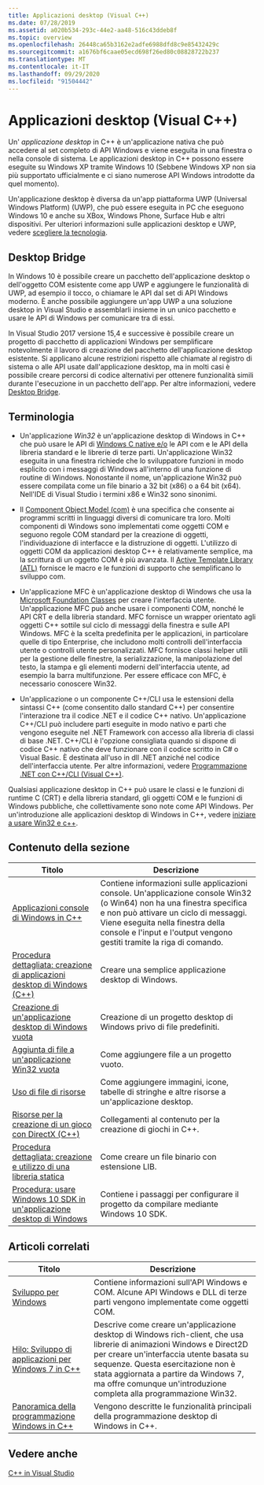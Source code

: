 ```yaml
---
title: Applicazioni desktop (Visual C++)
ms.date: 07/28/2019
ms.assetid: a020b534-293c-44e2-aa48-516c43ddeb8f
ms.topic: overview
ms.openlocfilehash: 26448ca65b3162e2adfe6988dfd8c9e85432429c
ms.sourcegitcommit: a1676bf6caae05ecd698f26ed80c08828722b237
ms.translationtype: MT
ms.contentlocale: it-IT
ms.lasthandoff: 09/29/2020
ms.locfileid: "91504442"
---
```

# <a name="desktop-applications-visual-c"></a>Applicazioni desktop (Visual C++)

Un' *applicazione desktop* in C++ è un'applicazione nativa che può accedere al set completo di API Windows e viene eseguita in una finestra o nella console di sistema. Le applicazioni desktop in C++ possono essere eseguite su Windows XP tramite Windows 10 (Sebbene Windows XP non sia più supportato ufficialmente e ci siano numerose API Windows introdotte da quel momento).

Un'applicazione desktop è diversa da un'app piattaforma UWP (Universal Windows Platform) (UWP), che può essere eseguita in PC che eseguono Windows 10 e anche su XBox, Windows Phone, Surface Hub e altri dispositivi. Per ulteriori informazioni sulle applicazioni desktop e UWP, vedere [scegliere la tecnologia](/windows/win32/choose-your-technology).

## <a name="desktop-bridge"></a>Desktop Bridge

In Windows 10 è possibile creare un pacchetto dell'applicazione desktop o dell'oggetto COM esistente come app UWP e aggiungere le funzionalità di UWP, ad esempio il tocco, o chiamare le API dal set di API Windows moderno. È anche possibile aggiungere un'app UWP a una soluzione desktop in Visual Studio e assemblarli insieme in un unico pacchetto e usare le API di Windows per comunicare tra di essi.

In Visual Studio 2017 versione 15,4 e successive è possibile creare un progetto di pacchetto di applicazioni Windows per semplificare notevolmente il lavoro di creazione del pacchetto dell'applicazione desktop esistente. Si applicano alcune restrizioni rispetto alle chiamate al registro di sistema o alle API usate dall'applicazione desktop, ma in molti casi è possibile creare percorsi di codice alternativi per ottenere funzionalità simili durante l'esecuzione in un pacchetto dell'app. Per altre informazioni, vedere [Desktop Bridge](/windows/uwp/porting/desktop-to-uwp-root).

## <a name="terminology"></a>Terminologia

- Un'applicazione *Win32* è un'applicazione desktop di Windows in C++ che può usare le API di [Windows C native e/o](/windows/win32/apiindex/windows-api-list) le API com e le API della libreria standard e le librerie di terze parti. Un'applicazione Win32 eseguita in una finestra richiede che lo sviluppatore funzioni in modo esplicito con i messaggi di Windows all'interno di una funzione di routine di Windows. Nonostante il nome, un'applicazione Win32 può essere compilata come un file binario a 32 bit (x86) o a 64 bit (x64). Nell'IDE di Visual Studio i termini x86 e Win32 sono sinonimi.

- Il [Component Object Model (com)](/windows/win32/com/the-component-object-model) è una specifica che consente ai programmi scritti in linguaggi diversi di comunicare tra loro. Molti componenti di Windows sono implementati come oggetti COM e seguono regole COM standard per la creazione di oggetti, l'individuazione di interfacce e la distruzione di oggetti.  L'utilizzo di oggetti COM da applicazioni desktop C++ è relativamente semplice, ma la scrittura di un oggetto COM è più avanzata. Il [Active Template Library (ATL)](../atl/atl-com-desktop-components.md) fornisce le macro e le funzioni di supporto che semplificano lo sviluppo com.

- Un'applicazione MFC è un'applicazione desktop di Windows che usa la [Microsoft Foundation Classes](../mfc/mfc-desktop-applications.md) per creare l'interfaccia utente. Un'applicazione MFC può anche usare i componenti COM, nonché le API CRT e della libreria standard. MFC fornisce un wrapper orientato agli oggetti C++ sottile sul ciclo di messaggi della finestra e sulle API Windows. MFC è la scelta predefinita per le applicazioni, in particolare quelle di tipo Enterprise, che includono molti controlli dell'interfaccia utente o controlli utente personalizzati. MFC fornisce classi helper utili per la gestione delle finestre, la serializzazione, la manipolazione del testo, la stampa e gli elementi moderni dell'interfaccia utente, ad esempio la barra multifunzione. Per essere efficace con MFC, è necessario conoscere Win32.

- Un'applicazione o un componente C++/CLI usa le estensioni della sintassi C++ (come consentito dallo standard C++) per consentire l'interazione tra il codice .NET e il codice C++ nativo.  Un'applicazione C++/CLI può includere parti eseguite in modo nativo e parti che vengono eseguite nel .NET Framework con accesso alla libreria di classi di base .NET. C++/CLI è l'opzione consigliata quando si dispone di codice C++ nativo che deve funzionare con il codice scritto in C# o Visual Basic. È destinata all'uso in dll .NET anziché nel codice dell'interfaccia utente. Per altre informazioni, vedere [Programmazione .NET con C++/CLI (Visual C++)](../dotnet/dotnet-programming-with-cpp-cli-visual-cpp.md).

Qualsiasi applicazione desktop in C++ può usare le classi e le funzioni di runtime C (CRT) e della libreria standard, gli oggetti COM e le funzioni di Windows pubbliche, che collettivamente sono note come API Windows. Per un'introduzione alle applicazioni desktop di Windows in C++, vedere [iniziare a usare Win32 e c++](/windows/win32/LearnWin32/learn-to-program-for-windows).

## <a name="in-this-section"></a>Contenuto della sezione

|Titolo|Descrizione|
|-----------|-----------------|
|[Applicazioni console di Windows in C++](./overview-of-windows-programming-in-cpp.md)|Contiene informazioni sulle applicazioni console. Un'applicazione console Win32 (o Win64) non ha una finestra specifica e non può attivare un ciclo di messaggi. Viene eseguita nella finestra della console e l'input e l'output vengono gestiti tramite la riga di comando.|
|[Procedura dettagliata: creazione di applicazioni desktop di Windows (C++)](walkthrough-creating-windows-desktop-applications-cpp.md)|Creare una semplice applicazione desktop di Windows.|
|[Creazione di un'applicazione desktop di Windows vuota](./overview-of-windows-programming-in-cpp.md)|Creazione di un progetto desktop di Windows privo di file predefiniti.|
|[Aggiunta di file a un'applicazione Win32 vuota](./overview-of-windows-programming-in-cpp.md)|Come aggiungere file a un progetto vuoto.|
|[Uso di file di risorse](working-with-resource-files.md)|Come aggiungere immagini, icone, tabelle di stringhe e altre risorse a un'applicazione desktop.|
|[Risorse per la creazione di un gioco con DirectX (C++)](resources-for-creating-a-game-using-directx.md)|Collegamenti al contenuto per la creazione di giochi in C++.|
|[Procedura dettagliata: creazione e utilizzo di una libreria statica](../build/walkthrough-creating-and-using-a-static-library-cpp.md)|Come creare un file binario con estensione LIB.|
|[Procedura: usare Windows 10 SDK in un'applicazione desktop di Windows](how-to-use-the-windows-10-sdk-in-a-windows-desktop-application.md)|Contiene i passaggi per configurare il progetto da compilare mediante Windows 10 SDK.|

## <a name="related-articles"></a>Articoli correlati

|Titolo|Descrizione|
|-----------|-----------------|
|[Sviluppo per Windows](/windows/win32/index)|Contiene informazioni sull'API Windows e COM. Alcune API Windows e DLL di terze parti vengono implementate come oggetti COM.|
|[Hilo: Sviluppo di applicazioni per Windows 7 in C++](/previous-versions/msdn10/ff708696(v=msdn.10))|Descrive come creare un'applicazione desktop di Windows rich-client, che usa librerie di animazioni Windows e Direct2D per creare un'interfaccia utente basata su sequenze.  Questa esercitazione non è stata aggiornata a partire da Windows 7, ma offre comunque un'introduzione completa alla programmazione Win32.|
|[Panoramica della programmazione Windows in C++](overview-of-windows-programming-in-cpp.md)|Vengono descritte le funzionalità principali della programmazione desktop di Windows in C++.|

## <a name="see-also"></a>Vedere anche

[C++ in Visual Studio](../overview/visual-cpp-in-visual-studio.md)
